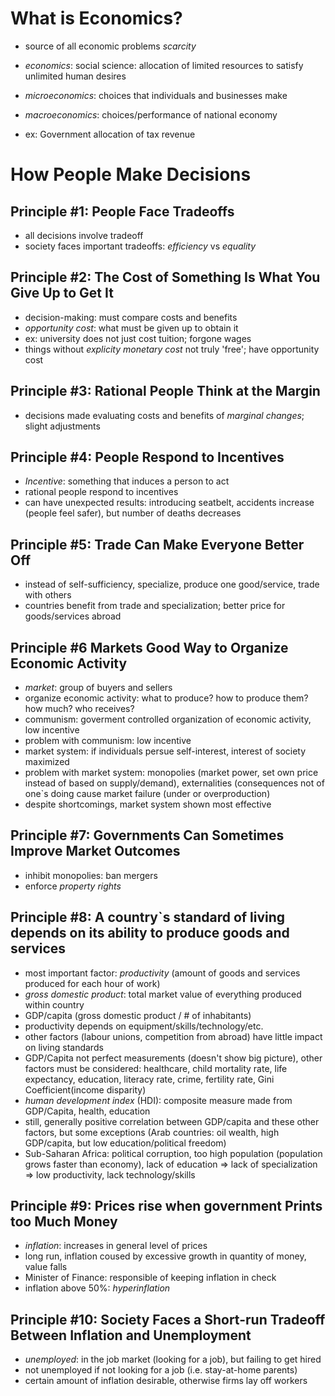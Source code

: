 What is Economics?
==================

* source of all economic problems *scarcity*
* *economics*: social science: allocation of limited resources
	to satisfy unlimited human desires
* *microeconomics*: choices that individuals and businesses make
* *macroeconomics*: choices/performance of national economy

* ex: Government allocation of tax revenue

How People Make Decisions
=========================

Principle #1: People Face Tradeoffs
-----------------------------------
* all decisions involve tradeoff
* society faces important tradeoffs: *efficiency* vs *equality*

Principle #2: The Cost of Something Is What You Give Up to Get It
--------------------------------------------------------------
* decision-making: must compare costs and benefits
* *opportunity cost*: what must be given up to obtain it
* ex: university does not just cost tuition; forgone wages
* things without *explicity monetary cost* not truly 'free'; have opportunity cost

Principle #3: Rational People Think at the Margin
-------------------------------------------------
* decisions made evaluating costs and benefits of *marginal changes*; slight adjustments

Principle #4: People Respond to Incentives
------------------------------------------
* *Incentive*: something that induces a person to act
* rational people respond to incentives
* can have unexpected results: introducing seatbelt, accidents increase (people feel safer), but number 
	of deaths decreases

Principle #5: Trade Can Make Everyone Better Off
------------------------------------------------
* instead of self-sufficiency, specialize, produce one good/service, trade with others
* countries benefit from trade and specialization; better price for goods/services abroad

Principle #6 Markets Good Way to Organize Economic Activity
-------------------------------------------------------
* *market*: group of buyers and sellers
* organize economic activity: what to produce? how to produce them? how much? who receives?
* communism: goverment controlled organization of economic activity, low incentive
* problem with communism: low incentive
* market system: if individuals persue self-interest, interest of society maximized 
* problem with market system: monopolies (market power, set own price instead of based on supply/demand), externalities (consequences 	not of one`s doing cause market failure (under or overproduction)
* despite shortcomings, market system shown most effective

Principle #7: Governments Can Sometimes Improve Market Outcomes
---------------------------------------------------------------
* inhibit monopolies: ban mergers
* enforce *property rights*

Principle #8: A country`s standard of living depends on its ability to produce goods and services
--------------------------------------------------------------------------------------------------
* most important factor: *productivity* (amount of goods and services produced for each hour of work)
* _gross domestic product_: total market value of everything produced within country
* GDP/capita (gross domestic product / # of inhabitants)
* productivity depends on equipment/skills/technology/etc.
* other factors (labour unions, competition from abroad) have little impact on living standards
* GDP/Capita not perfect measurements (doesn't show big picture), other factors must be considered: healthcare, child mortality rate, life expectancy, education, literacy rate, crime, fertility rate, Gini Coefficient(income disparity)
* *human development index* (HDI): composite measure made from GDP/Capita, health, education
* still, generally positive correlation between GDP/capita and these other factors, but some exceptions (Arab countries: oil wealth, high GDP/capita, but low education/political freedom)
* Sub-Saharan Africa: political corruption, too high population (population grows faster than economy), lack of education => lack of specialization => low productivity, lack technology/skills 

Principle #9: Prices rise when government Prints too Much Money
----------------------------------------------------------------
* *inflation*: increases in general level of prices
* long run, inflation coused by excessive growth in quantity of money, value falls
* Minister of Finance: responsible of keeping inflation in check
* inflation above 50%: *hyperinflation* 

Principle #10: Society Faces a Short-run Tradeoff Between Inflation and Unemployment
-------------------------------------------------------------------------------------
* *unemployed*: in the job market (looking for a job), but failing to get hired
* not unemployed if not looking for a job (i.e. stay-at-home parents)
* certain amount of inflation desirable, otherwise firms lay off workers
